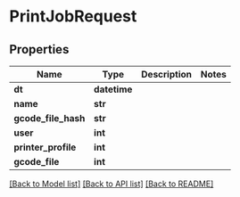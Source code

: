 # PrintJobRequest

## Properties
Name | Type | Description | Notes
------------ | ------------- | ------------- | -------------
**dt** | **datetime** |  | 
**name** | **str** |  | 
**gcode_file_hash** | **str** |  | 
**user** | **int** |  | 
**printer_profile** | **int** |  | 
**gcode_file** | **int** |  | 

[[Back to Model list]](../README.md#documentation-for-models) [[Back to API list]](../README.md#documentation-for-api-endpoints) [[Back to README]](../README.md)


